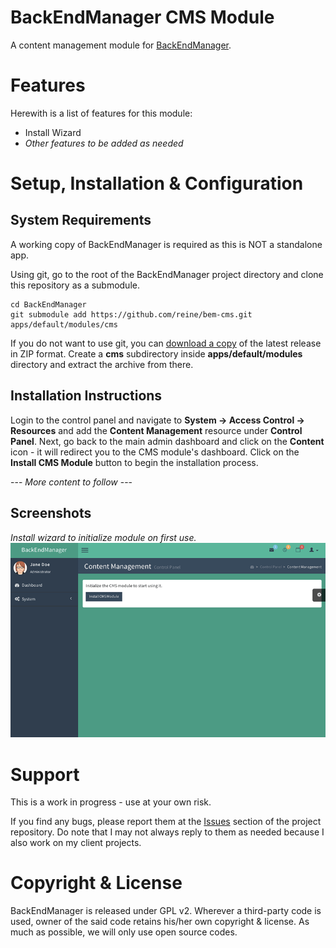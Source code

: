 BackEndManager CMS Module
=======

A content management module for [BackEndManager](https://github.com/reine/BackEndManager).

# Features

Herewith is a list of features for this module:

* Install Wizard
* *Other features to be added as needed*

# Setup, Installation & Configuration

## System Requirements

A working copy of BackEndManager is required as this is NOT a standalone app.

Using git, go to the root of the BackEndManager project directory and clone this repository as a submodule.

	cd BackEndManager
	git submodule add https://github.com/reine/bem-cms.git apps/default/modules/cms

If you do not want to use git, you can [download a copy](https://github.com/reine/bem-cms/archive/master.zip) of the latest release in ZIP format. Create a **cms** subdirectory inside **apps/default/modules** directory and extract the archive from there.

## Installation Instructions

Login to the control panel and navigate to **System -> Access Control -> Resources** and add the **Content Management** resource under **Control Panel**. Next, go back to the main admin dashboard and click on the **Content** icon - it will redirect you to the CMS module's dashboard. Click on the **Install CMS Module** button to begin the installation process.

--- *More content to follow* ---

## Screenshots

*Install wizard to initialize module on first use.*
![screenshot - install wizard](/files/screenshot-install-mod.png?raw=true)

# Support

This is a work in progress - use at your own risk.

If you find any bugs, please report them at the [Issues](https://github.com/reine/bem-cms/issues) section of the project repository. Do note that I may not always reply to them as needed because I also work on my client projects.

# Copyright & License

BackEndManager is released under GPL v2. Wherever a third-party code is used, owner of the said code retains his/her own copyright & license. As much as possible, we will only use open source codes.